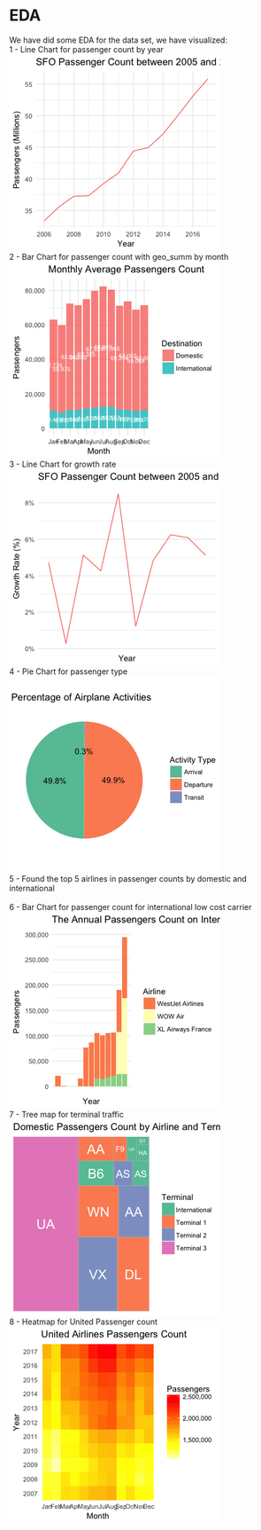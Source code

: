 # EDA

We have did some EDA for the data set, we have visualized:<br>
1 - Line Chart for passenger count by year <br>
![Screenshot](Images/line_annual_pax_count.png)<br>
2 - Bar Chart for passenger count with geo_summ by month<br>
![Screenshot](Images/bar_pax_count.png)<br>
3 - Line Chart for growth rate<br>
![Screenshot](Images/line_growth.png)<br>
4 - Pie Chart for passenger type<br>
![Screenshot](Images/pie_activity.png)<br>
5 - Found the top 5 airlines in passenger counts by domestic and international<br>
<br>
6 - Bar Chart for passenger count for international low cost carrier<br>
![Screenshot](Images/bar_intl_lcc.png)<br>
7 - Tree map for terminal traffic<br>
![Screenshot](Images/tree_dom_terminal.png)<br>
8 - Heatmap for United Passenger count<br>
![Screenshot](Images/heat_map.png)<br>